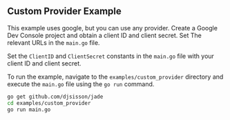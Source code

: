 ## Custom Provider Example

This example uses google, but you can use any provider.
Create a Google Dev Console project and obtain a client ID and client secret.
Set The relevant URLs in the `main.go` file.

Set the `ClientID` and `ClientSecret` constants in the `main.go` file with your client ID and client secret.

To run the example, navigate to the `examples/custom_provider` directory and execute the `main.go` file using the `go run` command.

```bash
go get github.com/djsisson/jade
cd examples/custom_provider
go run main.go
```
